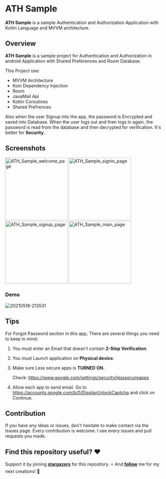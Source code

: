 # ATH Sample

**ATH Sample** is a sample Authentication and Authorization Application with Kotlin Language and MVVM architecture.

## Overview

**ATH Sample** is a sample project for Authentication and Authorization in android Application with Shared Preferences and Room Database.

This Project use:

- MVVM Architecture 
- Koin Dependency Injection
- Room 
- JavaMail Api
- Kotlin Coroutines
- Shared Prefrences

Also when the user Signup into the app, the password is Encrypted and saved into Database. When the user logs out and then logs in again, the password is read from the database and then decrypted for verification. It's better for **Security**.

## Screenshots
<img width="200" alt="ATH_Sample_welcome_page" src="https://user-images.githubusercontent.com/73066290/118691024-e924d680-b81d-11eb-9e91-c78b0a7e86df.png"> <img width="200" alt="ATH_Sample_signin_page" src="https://user-images.githubusercontent.com/73066290/118691048-ee822100-b81d-11eb-8e3f-41454fd19a1e.png"> <img width="200" alt="ATH_Sample_signup_page" src="https://user-images.githubusercontent.com/73066290/118691054-f04be480-b81d-11eb-9b33-251c030c7b74.png"> <img width="200" alt="ATH_Sample_main_page" src="https://user-images.githubusercontent.com/73066290/118691057-f17d1180-b81d-11eb-9f30-5d32e1f44b94.png">


### Demo
![20210518-213531](https://user-images.githubusercontent.com/73066290/118696654-c4336200-b823-11eb-9377-f4c0881daadd.gif)

## Tips

For Forgot Password section in this app, There are several things you need to keep in mind:

1. You must enter an Email that doesn't contain **2-Step Verification**.

2. You must Launch application on **Physical device**.

3. Make sure Less secure apps is **TURNED ON.**

   Check: https://www.google.com/settings/security/lesssecureapps

4. Allow each app to send email. Go to https://accounts.google.com/b/0/DisplayUnlockCaptcha and click on Continue.

## Contribution

If you have any ideas or issues, don't hesitate to make contact via the Issues page. Every contribution is welcome. I see every issues and pull requests you made.

## Find this repository useful? ❤️

Support it by joining **[stargazers](https://github.com/AbolfaZlRezaEe/ATH-Sample/stargazers)** for this repository. ⭐
And **[follow](https://github.com/AbolfaZlRezaEe)** me for my next creations! 🤩




